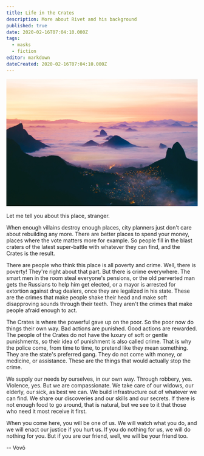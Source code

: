 ```yaml
---
title: Life in the Crates
description: More about Rivet and his background
published: true
date: 2020-02-16T07:04:10.000Z
tags:
  - masks
  - fiction
editor: markdown
dateCreated: 2020-02-16T07:04:10.000Z
---
```


![Featured Image](life-in-the-crates.jpg)

Let me tell you about this place, stranger.

When enough villains destroy enough places, city planners just don't care about rebuilding any more. There are better places to spend your money, places where the vote matters more for example. So people fill in the blast craters of the latest super-battle with whatever they can find, and the Crates is the result.

There are people who think this place is all poverty and crime. Well, there is poverty! They're right about that part. But there is crime everywhere. The smart men in the room steal everyone's pensions, or the old perverted man gets the Russians to help him get elected, or a mayor is arrested for extortion against drug dealers, once they are legalized in his state. These are the crimes that make people shake their head and make soft disapproving sounds through their teeth. They aren't the crimes that make people afraid enough to act.

The Crates is where the powerful gave up on the poor. So the poor now do things their own way. Bad actions are punished. Good actions are rewarded. The people of the Crates do not have the luxury of soft or gentle punishments, so their idea of punishment is also called crime. That is why the police come, from time to time, to pretend like they mean something. They are the state's preferred gang. They do not come with money, or medicine, or assistance. These are the things that would actually stop the crime.

We supply our needs by ourselves, in our own way. Through robbery, yes. Violence, yes. But we are compassionate. We take care of our widows, our elderly, our sick, as best we can. We build infrastructure out of whatever we can find. We share our discoveries and our skills and our secrets. If there is not enough food to go around, that is natural, but we see to it that those who need it most receive it first.

When you come here, you will be one of us. We will watch what you do, and we will enact our justice if you hurt us. If you do nothing for us, we will do nothing for you. But if you are our friend, well, we will be your friend too.

-- Vovô


    